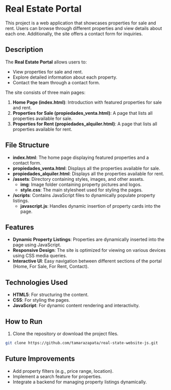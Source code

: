 # Real Estate Portal

This project is a web application that showcases properties for sale and rent. Users can browse through different properties and view details about each one. Additionally, the site offers a contact form for inquiries.

## Description

The **Real Estate Portal** allows users to:
- View properties for sale and rent.
- Explore detailed information about each property.
- Contact the team through a contact form.

The site consists of three main pages:
1. **Home Page (index.html)**: Introduction with featured properties for sale and rent.
2. **Properties for Sale (propiedades_venta.html)**: A page that lists all properties available for sale.
3. **Properties for Rent (propiedades_alquiler.html)**: A page that lists all properties available for rent.

## File Structure

- **index.html**: The home page displaying featured properties and a contact form.
- **propiedades_venta.html**: Displays all the properties available for sale.
- **propiedades_alquiler.html**: Displays all the properties available for rent.
- **/assets**: Directory containing styles, images, and other assets.
  - **img**: Image folder containing property pictures and logos.
  - **style.css**: The main stylesheet used for styling the pages.
- **/scripts**: Contains JavaScript files to dynamically populate property listings.
  - **javascript.js**: Handles dynamic insertion of property cards into the page.

## Features

- **Dynamic Property Listings**: Properties are dynamically inserted into the page using JavaScript.
- **Responsive Design**: The site is optimized for viewing on various devices using CSS media queries.
- **Interactive UI**: Easy navigation between different sections of the portal (Home, For Sale, For Rent, Contact).

## Technologies Used

- **HTML5**: For structuring the content.
- **CSS**: For styling the pages.
- **JavaScript**: For dynamic content rendering and interactivity.

## How to Run

1. Clone the repository or download the project files.
```bash
git clone https://github.com/tamarazapata/real-state-website-js.git
   ```

## Future Improvements

- Add property filters (e.g., price range, location).
- Implement a search feature for properties.
- Integrate a backend for managing property listings dynamically.
